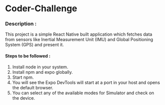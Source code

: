 # Coder-Challenge
### Description : 
  This project is a simple React Native built application which fetches data from sensors like Inertial Measurement Unit (IMU) and Global Positioning System (GPS) and present it.
  
#### Steps to be followed :
1. Install node in your system.
2. Install npm and expo globally.
3. Start npm.
4. You will see the Expo DevTools will start at a port in your host and opens the default browser.
5. You can select any of the available modes for Simulator and check on the device.
